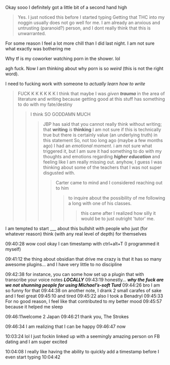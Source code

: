 Okay sooo I definitely got a little bit of a second hand high
> Yes. I just noticed this before I started typing
Getting that THC into my noggin usually does not go well for me. I am already an anxious and untrusting (paranoid?) person, and I dont really think that this is unwarranted.

For some reason I feel a lot more chill than I did last night. I am not sure what exactly was bothering me

Why tf is my coworker watching porn in the shower. lol

agh fuck. Now I am thinking about why porn is so *weird* (this is not the right word).

I need to fucking work with someone to *actually learn how to write*
> FUCK K K K K K K
> I think that maybe I was *given **trauma*** in the area of literature and writing because getting good at this stuff has something to do with my fate/destiny
>> I think SO GODDAMN MUCH
>>>JBP has said that you cannot really think without writing; that **writing** *is* **thinking**
>>>I am not sure if this is technically true but there is certainly value (an underlying truth) in this statement
>So, not too long ago (maybe a few months ago) I had an *emotional moment*.
>> i am not sure what triggered it, but I am sure it had something to do with my thoughts and emotions regarding ***higher education*** and feeling like I am really missing out.
>>> anyhow, I guess I was thinking about some of the teachers that I was not super disgusted with.
>>>> Carter came to mind and I considered reaching out to him
>>>>> to inquire about the possibility of me following a long with one of his classes.
>>>>>> this came after I realized how silly it would be to just outright 'tutor' me.

I am tempted to start ___ about this bullshit with people who just (for whatever reason) think (with any real level of depth) for themselves

09:40:28 wow cool okay I can timestamp with ctrl+alt+T (I programmed it myself)

09:41:12 the thing about obsidian that drive me crazy is that it has so many awesome plugins… and I have very little to no discipline

09:42:38 for instance, you can some how set up a plugin that with transcribe your voice notes ***LOCALLY***
09:43:19 honestly… ***why the fuck are we not shunning people for using Michael’s-soft Turd***
09:44:26 bro I am so funny for that
09:44:38 on another note, I drank 2 small carafes of sake and I feel great
09:45:10 and tired
09:45:22 also I took a Benadryl
09:45:33 For no good reason, I feel like that contributed to my better mood
09:45:57 because it helped me sleep

09:46:11welcome 2 Japan
09:46:21 thank you, The Strokes

09:46:34 I am realizing that I can be happy
09:46:47 now

10:03:24 lol I just fockin linked up with a seemingly amazing person on FB dating and I am super excited

10:04:08 I really like having the ability to quickly add a timestamp before I even start typing 10:04:42